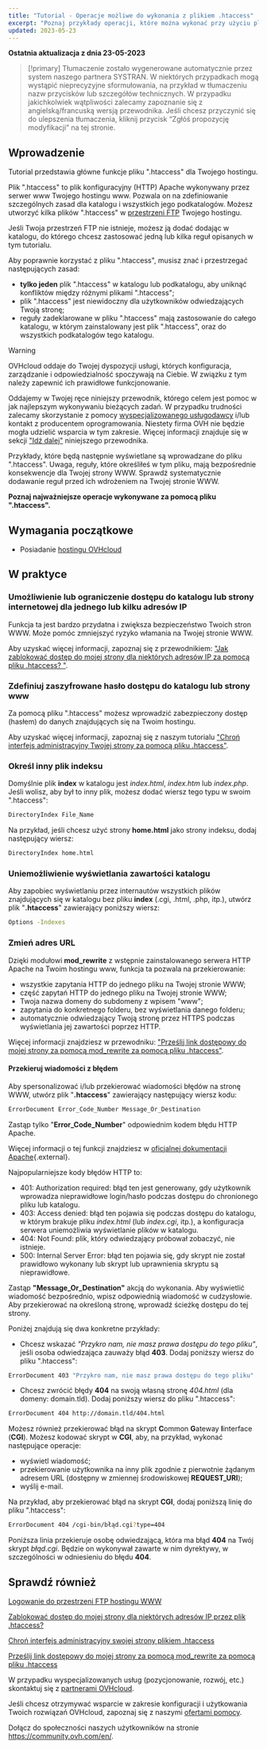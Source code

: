 ```yaml
---
title: "Tutorial - Operacje możliwe do wykonania z plikiem .htaccess"
excerpt: "Poznaj przykłady operacji, które można wykonać przy użyciu pliku .htaccess"
updated: 2023-05-23
---
```


**Ostatnia aktualizacja z dnia 23-05-2023**

> [!primary]
> Tłumaczenie zostało wygenerowane automatycznie przez system naszego partnera SYSTRAN. W niektórych przypadkach mogą wystąpić nieprecyzyjne sformułowania, na przykład w tłumaczeniu nazw przycisków lub szczegółów technicznych. W przypadku jakichkolwiek wątpliwości zalecamy zapoznanie się z angielską/francuską wersją przewodnika. Jeśli chcesz przyczynić się do ulepszenia tłumaczenia, kliknij przycisk “Zgłóś propozycję modyfikacji” na tej stronie.
>

## Wprowadzenie

Tutorial przedstawia główne funkcje pliku ".htaccess" dla Twojego hostingu.

Plik ".htaccess" to plik konfiguracyjny (HTTP) Apache wykonywany przez serwer www Twojego hostingu www. Pozwala on na zdefiniowanie szczególnych zasad dla katalogu i wszystkich jego podkatalogów. Możesz utworzyć kilka plików ".htaccess" w [przestrzeni FTP](/pages/web/hosting/ftp_connection/) Twojego hostingu. 

Jeśli Twoja przestrzeń FTP nie istnieje, możesz ją dodać dodając w katalogu, do którego chcesz zastosować jedną lub kilka reguł opisanych w tym tutorialu.

Aby poprawnie korzystać z pliku ".htaccess", musisz znać i przestrzegać następujących zasad: 

- **tylko jeden** plik ".htaccess" w katalogu lub podkatalogu, aby uniknąć konfliktów między różnymi plikami ".htaccess";
- plik ".htaccess" jest niewidoczny dla użytkowników odwiedzających Twoją stronę;
- reguły zadeklarowane w pliku ".htaccess" mają zastosowanie do całego katalogu, w którym zainstalowany jest plik ".htaccess", oraz do wszystkich podkatalogów tego katalogu.

> [!warning]
>
> OVHcloud oddaje do Twojej dyspozycji usługi, których konfiguracja, zarządzanie i odpowiedzialność spoczywają na Ciebie. W związku z tym należy zapewnić ich prawidłowe funkcjonowanie.
> 
> Oddajemy w Twojej ręce niniejszy przewodnik, którego celem jest pomoc w jak najlepszym wykonywaniu bieżących zadań. W przypadku trudności zalecamy skorzystanie z pomocy [wyspecjalizowanego usługodawcy](https://partner.ovhcloud.com/pl/directory/) i/lub kontakt z producentem oprogramowania. Niestety firma OVH nie będzie mogła udzielić wsparcia w tym zakresie. Więcej informacji znajduje się w sekcji ["Idź dalej"](#go-further) niniejszego przewodnika.
>
> Przykłady, które będą następnie wyświetlane są wprowadzane do pliku ".htaccess". Uwaga, reguły, które określiłeś w tym pliku, mają bezpośrednie konsekwencje dla Twojej strony WWW. Sprawdź systematycznie dodawanie reguł przed ich wdrożeniem na Twojej stronie WWW. 
> 

**Poznaj najważniejsze operacje wykonywane za pomocą pliku ".htaccess".**

## Wymagania początkowe

- Posiadanie [hostingu OVHcloud](https://www.ovhcloud.com/pl/web-hosting/)

## W praktyce

### Umożliwienie lub ograniczenie dostępu do katalogu lub strony internetowej dla jednego lub kilku adresów IP

Funkcja ta jest bardzo przydatna i zwiększa bezpieczeństwo Twoich stron WWW. Może pomóc zmniejszyć ryzyko włamania na Twojej stronie WWW.

Aby uzyskać więcej informacji, zapoznaj się z przewodnikiem: ["Jak zablokować dostęp do mojej strony dla niektórych adresów IP za pomocą pliku .htaccess? "](/pages/web/hosting/htaccess_how_to_block_a_specific_ip_address_from_accessing_your_website/).

### Zdefiniuj zaszyfrowane hasło dostępu do katalogu lub strony www

Za pomocą pliku ".htaccess" możesz wprowadzić zabezpieczony dostęp (hasłem) do danych znajdujących się na Twoim hostingu.

Aby uzyskać więcej informacji, zapoznaj się z naszym tutorialu ["Chroń interfejs administracyjny Twojej strony za pomocą pliku .htaccess"](/pages/web/hosting/htaccess_protect_directory_by_password/).

### Określ inny plik indeksu

Domyślnie plik **index** w katalogu jest *index.html*, *index.htm* lub *index.php*. Jeśli wolisz, aby był to inny plik, możesz dodać wiersz tego typu w swoim ".htaccess":

```bash
DirectoryIndex File_Name
```

Na przykład, jeśli chcesz użyć strony **home.html** jako strony indeksu, dodaj następujący wiersz:

```bash
DirectoryIndex home.html
```

### Uniemożliwienie wyświetlania zawartości katalogu

Aby zapobiec wyświetlaniu przez internautów wszystkich plików znajdujących się w katalogu bez pliku **index** (.cgi, .html, .php, itp.), utwórz plik "**.htaccess**" zawierający poniższy wiersz:

```bash
Options -Indexes
```

### Zmień adres URL

Dzięki modułowi **mod_rewrite** z wstępnie zainstalowanego serwera HTTP Apache na Twoim hostingu www, funkcja ta pozwala na przekierowanie:

- wszystkie zapytania HTTP do jednego pliku na Twojej stronie WWW;
- część zapytań HTTP do jednego pliku na Twojej stronie WWW;
- Twoja nazwa domeny do subdomeny z wpisem "www";
- zapytania do konkretnego folderu, bez wyświetlania danego folderu;
- automatycznie odwiedzający Twoją stronę przez HTTPS podczas wyświetlania jej zawartości poprzez HTTP.

Więcej informacji znajdziesz w przewodniku: ["Prześlij link dostępowy do mojej strony za pomocą mod_rewrite za pomocą pliku .htaccess"](/pages/web/hosting/htaccess_url_rewriting_using_mod_rewrite/).

#### Przekieruj wiadomości z błędem

Aby spersonalizować i/lub przekierować wiadomości błędów na stronę WWW, utwórz plik "**.htaccess**" zawierający następujący wiersz kodu:

```bash
ErrorDocument Error_Code_Number Message_Or_Destination
```

Zastąp tylko "**Error_Code_Number**" odpowiednim kodem błędu HTTP Apache. 

Więcej informacji o tej funkcji znajdziesz w [oficjalnej dokumentacji Apache](https://httpd.apache.org/docs/trunk/en/custom-error.html){.external}.

Najpopularniejsze kody błędów HTTP to:

- 401: Authorization required: błąd ten jest generowany, gdy użytkownik wprowadza nieprawidłowe login/hasło podczas dostępu do chronionego pliku lub katalogu.
- 403: Access denied: błąd ten pojawia się podczas dostępu do katalogu, w którym brakuje pliku *index.html* (lub *index.cgi*, itp.), a konfiguracja serwera uniemożliwia wyświetlanie plików w katalogu.
- 404: Not Found: plik, który odwiedzający próbował zobaczyć, nie istnieje.
- 500: Internal Server Error: błąd ten pojawia się, gdy skrypt nie został prawidłowo wykonany lub skrypt lub uprawnienia skryptu są nieprawidłowe.

Zastąp **"Message_Or_Destination"** akcją do wykonania. Aby wyświetlić wiadomość bezpośrednio, wpisz odpowiednią wiadomość w cudzysłowie. Aby przekierować na określoną stronę, wprowadź ścieżkę dostępu do tej strony. 

Poniżej znajdują się dwa konkretne przykłady:

- Chcesz wskazać *"Przykro nam, nie masz prawa dostępu do tego pliku"*, jeśli osoba odwiedzająca zauważy błąd **403**. Dodaj poniższy wiersz do pliku ".htaccess":

```bash
ErrorDocument 403 "Przykro nam, nie masz prawa dostępu do tego pliku"
```

- Chcesz zwrócić błędy **404** na swoją własną stronę *404.html* (dla domeny: domain.tld). Dodaj poniższy wiersz do pliku ".htaccess":

```bash
ErrorDocument 404 http://domain.tld/404.html
```

Możesz również przekierować błąd na skrypt **C**ommon **G**ateway **I**interface (**CGI**). Możesz kodować skrypt w **CGI**, aby, na przykład, wykonać następujące operacje:
 
- wyświetl wiadomość;
- przekierowanie użytkownika na inny plik zgodnie z pierwotnie żądanym adresem URL (dostępny w zmiennej środowiskowej **REQUEST_URI**);
- wyślij e-mail.

Na przykład, aby przekierować błąd na skrypt **CGI**, dodaj poniższą linię do pliku ".htaccess":

```bash
ErrorDocument 404 /cgi-bin/błąd.cgi?type=404
```

Poniższa linia przekieruje osobę odwiedzającą, która ma błąd **404** na Twój skrypt *błąd.cgi*. Będzie on wykonywał zawarte w nim dyrektywy, w szczególności w odniesieniu do błędu **404**.

## Sprawdź również <a name="go-further"></a>

[Logowanie do przestrzeni FTP hostingu WWW](/pages/web/hosting/ftp_connection/)

[Zablokować dostęp do mojej strony dla niektórych adresów IP przez plik .htaccess?](/pages/web/hosting/htaccess_how_to_block_a_specific_ip_address_from_accessing_your_website/)

[Chroń interfejs administracyjny swojej strony plikiem .htaccess](/pages/web/hosting/htaccess_protect_directory_by_password/)

[Prześlij link dostępowy do mojej strony za pomocą mod_rewrite za pomocą pliku .htaccess](/pages/web/hosting/htaccess_url_rewriting_using_mod_rewrite)

W przypadku wyspecjalizowanych usług (pozycjonowanie, rozwój, etc.) skontaktuj się z [partnerami OVHcloud](https://partner.ovhcloud.com/pl/directory/).

Jeśli chcesz otrzymywać wsparcie w zakresie konfiguracji i użytkowania Twoich rozwiązań OVHcloud, zapoznaj się z naszymi [ofertami pomocy](https://www.ovhcloud.com/pl/support-levels/).

Dołącz do społeczności naszych użytkowników na stronie <https://community.ovh.com/en/>. 

